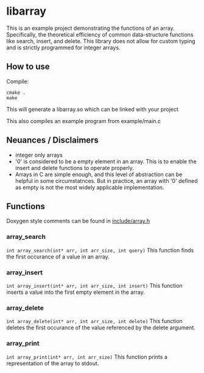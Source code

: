# libarray
This is an example project demonstrating the functions of an array. Specifically, the theoretical efficiency of common data-structure functions like search, insert, and delete. This library does not allow for custom typing and is strictly programmed for integer arrays.

## How to use
Compile:
```
cmake .
make
```

This will generate a libarray.so which can be linked with your project

This also compiles an example program from example/main.c


## Neuances / Disclaimers
- integer only arrays
- '0' is considered to be a empty element in an array. This is to enable the insert and delete functions to operate properly.
- Arrays in C are simple enough, and this level of abstraction can be helpful in some circumstatnces. But in practice, an array with '0' defined as empty is not the most widely applicable implementation.


## Functions
Doxygen style comments can be found in [include/array.h](/include/array.h)

### array_search
`int array_search(int* arr, int arr_size, int query)`
This function finds the first occurance of a value in an array.

### array_insert
`int array_insert(int* arr, int arr_size, int insert)`
This function inserts a value into the first empty element in the array.

### array_delete
`int array_delete(int* arr, int arr_size, int delete)`
This function deletes the first occurance of the value referenced by the delete argument.

### array_print
`int array_print(int* arr, int arr_size)`
This function prints a representation of the array to stdout.

